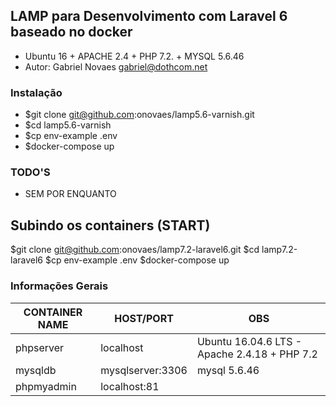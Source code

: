 ## LAMP para Desenvolvimento com Laravel 6 baseado no docker 

- Ubuntu 16 + APACHE 2.4 + PHP 7.2. + MYSQL 5.6.46 
- Autor: Gabriel Novaes <gabriel@dothcom.net>

### Instalação
- $git clone git@github.com:onovaes/lamp5.6-varnish.git
- $cd lamp5.6-varnish
- $cp env-example .env
- $docker-compose up

### TODO'S
- SEM POR ENQUANTO

## Subindo os containers (START)
$git clone git@github.com:onovaes/lamp7.2-laravel6.git
$cd lamp7.2-laravel6
$cp env-example .env
$docker-compose up

### Informações Gerais

| CONTAINER NAME | HOST/PORT          | OBS                                                         |
| -------------- | ------------------ | ----------------------------------------------------------- |
| phpserver      | localhost	      | Ubuntu 16.04.6 LTS - Apache 2.4.18 + PHP 7.2                |
| mysqldb        | mysqlserver:3306   | mysql 5.6.46                                                |
| phpmyadmin     | localhost:81       |                                                             |




